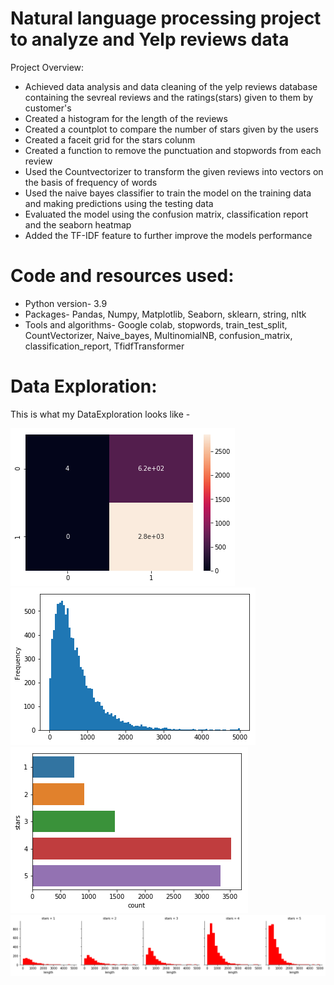 # Natural language processing project to analyze and Yelp reviews data
Project Overview:
<ul>
<li> Achieved data analysis and data cleaning of the yelp reviews database containing the sevreal reviews and the ratings(stars) given to them by customer's </li>
  <li> Created a histogram for the length of the reviews </li>
  <li> Created a countplot to compare the number of stars given by the users </li>
    <li> Created a faceit grid for the stars colunm </li>
  <li> Created a function to remove the punctuation and stopwords from each review </li>
  <li> Used the Countvectorizer to transform the given reviews into vectors on the basis of frequency of words </li> 
<li> Used the naive bayes classifier to train the model on the training data and making predictions using the testing data </li>
<li> Evaluated the model using the confusion matrix, classification report and the seaborn heatmap </li>
  <li> Added the TF-IDF feature to further improve the models performance </li>
</ul>

# Code and resources used:
<ul>
  <li>Python version- 3.9</li>
  <li>Packages- Pandas, Numpy, Matplotlib, Seaborn, sklearn, string, nltk</li>
  <li> Tools and algorithms- Google colab, stopwords, train_test_split, CountVectorizer, Naive_bayes, MultinomialNB, confusion_matrix, classification_report, TfidfTransformer </li> 
</ul>

# Data Exploration:
This is what my DataExploration looks like -

![newplot](https://github.com/anquabkhan/Yelp_reviews_classifier/blob/main/images/Yelp_reviews_heatmap.png)
![newplot (1)](https://github.com/anquabkhan/Yelp_reviews_classifier/blob/main/images/Yelp_histogram.png)
![newplot (1)](https://github.com/anquabkhan/Yelp_reviews_classifier/blob/main/images/Yelp_countplot.png)
![newplot (1)](https://github.com/anquabkhan/Yelp_reviews_classifier/blob/main/images/Yelp_FaceitGrid.png)



